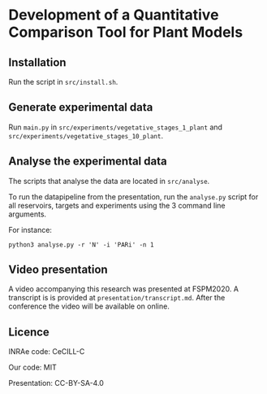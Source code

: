 Development of a Quantitative Comparison Tool for Plant Models 
==============================================================

Installation
------------

Run the script in `src/install.sh`.

Generate experimental data
--------------------------

Run `main.py` in `src/experiments/vegetative_stages_1_plant` and
`src/experiments/vegetative_stages_10_plant`.

Analyse the experimental data
-----------------------------

The scripts that analyse the data are located in `src/analyse`.

To run the datapipeline from the presentation, run the `analyse.py` script for
all reservoirs, targets and experiments using the 3 command line arguments.

For instance:

```shell
python3 analyse.py -r 'N' -i 'PARi' -n 1
```

Video presentation
------------------

A video accompanying this research was presented at FSPM2020. A transcript is
is provided at `presentation/transcript.md`. After the conference the video will
be available on online.

Licence
-------

INRAe code: CeCILL-C

Our code: MIT

Presentation: CC-BY-SA-4.0
